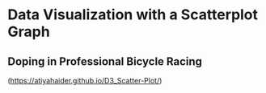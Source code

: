 # Data Visualization with a Scatterplot Graph
 
 ## Doping in Professional Bicycle Racing

 (https://atiyahaider.github.io/D3_Scatter-Plot/)
 